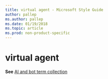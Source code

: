```yaml
---
title: virtual agent - Microsoft Style Guide
author: pallep
ms.author: pallep
ms.date: 01/19/2018
ms.topic: article
ms.prod: non-product-specific
---
```


# virtual agent

**See** [AI and bot term collection](~/a-z-word-list-term-collections/term-collections/ai-bot-terms.md)
